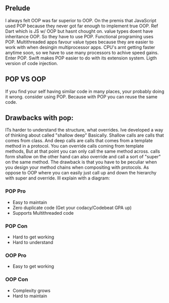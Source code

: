 ## Prelude
I always felt OOP was far superior to OOP. On the premis that JavaScript used POP because they never got far enough to implement true OOP. Ref Dart which is JS w/ OOP but hasnt chought on. value types doent have inheritance OOP. So they have to use POP. Functional programing uses POP. Multithreaded apps favour value types because they are easier to work with when desingin multiprocessor apps. CPU's arnt getting faster anytime soon, so we have to use many processors to achive speed gains. Enter POP. Swift makes POP easier to do with its extension system. Ligth version of code injection. 

## POP VS OOP
If you find your self having similar code in many places, your probably doing it wrong. consider using POP. Because with POP you can reuse the same code. 

## Drawbacks with pop:
ITs harder to understand the structure, what overrides. Ive developed a way of thinking about called "shallow deep" Basically. Shallow calls are calls that comes from class. And deep calls are calls that comes from a template method in a protocol. You can override calls coming from template methods, But at that point you can only call the same method across. calls form shallow on the other hand can also override and call a sort of "super" on the same method. The drawback is that you have to be peculiar when you design your method chains when compositing with protocols. As oppose to OOP where you can easily just call up and down the hierarchy with super and override. Ill explain with a diagram:



### POP Pro
- Easy to maintain
- Zero duplicate code (Get your codacy/Codebeat GPA up)
- Supports Multithreaded code

### POP Con
- Hard to get working
- Hard to understand 

### OOP Pro
- Easy to get working

### OOP Con
- Complexity grows
- Hard to maintain
